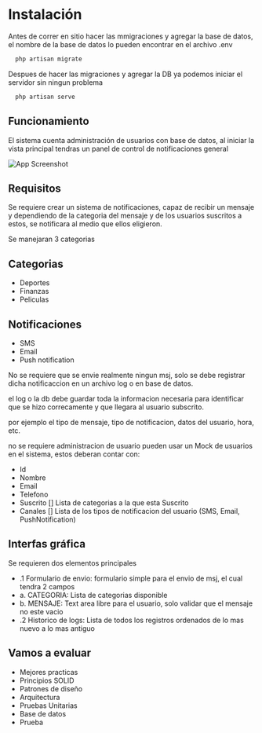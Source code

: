 # Instalación
Antes de correr en sitio hacer las mmigraciones y agregar la base de datos, el nombre de la base de datos lo pueden encontrar en el archivo .env

```bash
  php artisan migrate
```

Despues de hacer las migraciones y agregar la DB ya podemos iniciar el servidor sin ningun problema

```bash
  php artisan serve
```
## Funcionamiento

El sistema cuenta administración de usuarios con base de datos, al iniciar la vista principal tendras un panel de control de notificaciones general 

![App Screenshot](readme/1.png)


## Requisitos
Se requiere crear un sistema de notificaciones, capaz de recibir un mensaje y dependiendo de la categoria del mensaje y de los usuarios suscritos a estos, se notificara al medio que ellos eligieron.

Se manejaran 3 categorias

## Categorias

- Deportes
- Finanzas
- Peliculas

## Notificaciones

- SMS
- Email
- Push notification


No se requiere que se envie realmente ningun msj, solo se debe registrar dicha notificaccion en un archivo log o en base de datos.

el log o la db debe guardar toda la informacion necesaria para identificar que se hizo correcamente y que llegara al usuario subscrito.

por ejemplo el tipo de mensaje, tipo de notificacion, datos del usuario, hora, etc.

no se requiere administracion de usuario pueden usar un Mock de usuarios en el sistema, estos deberan contar con:

- Id
- Nombre
- Email 
- Telefono
- Suscrito [] Lista de categorias a la que esta Suscrito
- Canales [] Lista de los tipos de notificacion del usuario (SMS, Email, PushNotification)


## Interfas gráfica
 
 Se requieren dos elementos principales 

 - .1 Formulario de envio: formulario simple para el envio de msj, el cual tendra 2 campos
 - a. CATEGORIA: Lista de categorias disponible
 - b. MENSAJE: Text area libre para el usuario, solo validar que el mensaje no este vacio
 - .2 Historico de logs: Lista de todos los registros ordenados de lo mas nuevo a lo mas antiguo

 ## Vamos a evaluar

 - Mejores practicas
 - Principios SOLID
 - Patrones de diseño
 - Arquitectura
 - Pruebas Unitarias
 - Base de datos
 - Prueba
